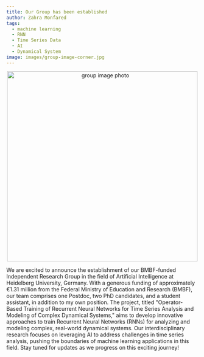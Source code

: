 ```yaml
---
title: Our Group has been established
author: Zahra Monfared
tags:
  - machine learning
  - RNN
  - Time Series Data
  - AI
  - Dynamical System
image: images/group-image-corner.jpg
---
```


<div style="text-align: center;">
  <img src="images/group-image-corner.jpg" alt="group image photo" style="width: 500px%; height: 500px;"/>
</div>

We are excited to announce the establishment of our BMBF-funded Independent Research Group in the field of Artificial Intelligence at Heidelberg University, Germany. With a generous funding of approximately €1.31 million from the Federal Ministry of Education and Research (BMBF), our team comprises one Postdoc, two PhD candidates, and a student assistant, in addition to my own position. The project, titled "Operator-Based Training of Recurrent Neural Networks for Time Series Analysis and Modeling of Complex Dynamical Systems," aims to develop innovative approaches to train Recurrent Neural Networks (RNNs) for analyzing and modeling complex, real-world dynamical systems. Our interdisciplinary research focuses on leveraging AI to address challenges in time series analysis, pushing the boundaries of machine learning applications in this field. Stay tuned for updates as we progress on this exciting journey!
